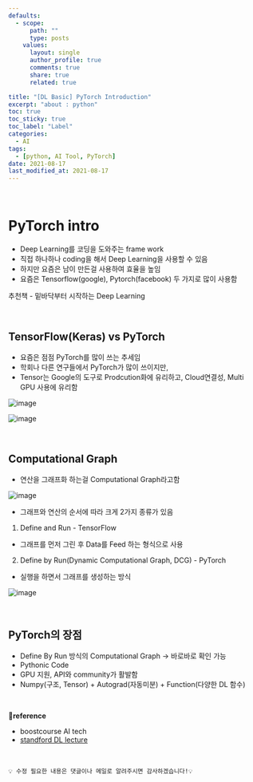 ```yaml
---
defaults:
  - scope:
      path: ""
      type: posts
    values:
      layout: single
      author_profile: true
      comments: true
      share: true
      related: true

title: "[DL Basic] PyTorch Introduction"
excerpt: "about : python"
toc: true
toc_sticky: true
toc_label: "Label"
categories:
  - AI
tags:
  - [python, AI Tool, PyTorch]
date: 2021-08-17
last_modified_at: 2021-08-17
---
```


<br>

# PyTorch intro

- Deep Learning를 코딩을 도와주는 frame work
- 직접 하나하나 coding을 해서 Deep Learning을 사용할 수 있음
- 하지만 요즘은 남이 만든걸 사용하여 효율을 높임
- 요즘은 Tensorflow(google), Pytorch(facebook) 두 가지로 많이 사용함


추천책 - 밑바닥부터 시작하는 Deep Learning

<br>

## TensorFlow(Keras) vs PyTorch

- 요즘은 점점 PyTorch를 많이 쓰는 추세임
- 학회나 다른 연구들에서 PyTorch가 많이 쓰이지만,
- Tensor는 Google의 도구로 Prodcution화에 유리하고, Cloud연결성, Multi GPU 사용에 유리함

![image](https://user-images.githubusercontent.com/77658029/129648538-e474971c-8d2c-406d-b9f1-2f88e69d9e7c.png)

![image](https://user-images.githubusercontent.com/77658029/129647676-ece5ffc7-35c4-47eb-a8c6-0174a1d3fcc2.png)



<br>

## Computational Graph

- 연산을 그래프화 하는걸 Computational Graph라고함

![image](https://user-images.githubusercontent.com/77658029/129647897-001da84a-8cd5-4db6-b4c3-6f660eff86e0.png)

- 그래프와 연산의 순서에 따라 크게 2가지 종류가 있음

1. Define and Run - TensorFlow
- 그래프를 먼저 그린 후 Data를 Feed 하는 형식으로 사용

2. Define by Run(Dynamic Computational Graph, DCG) - PyTorch
- 실행을 하면서 그래프를 생성하는 방식

![image](https://user-images.githubusercontent.com/77658029/129648216-48d82a89-533a-49ce-bc0a-4335f8cc1e7c.png)


<br>

## PyTorch의 장점

- Define By Run 방식의 Computational Graph → 바로바로 확인 가능
- Pythonic Code
- GPU 지원, API와 community가 활발함
- Numpy(구조, Tensor) + Autograd(자동미분) + Function(다양한 DL 함수)


<br>

**📌reference**
- boostcourse AI tech
- [standford DL lecture](http://cs231n.stanford.edu/slides/2017/cs231n_2017_lecture8.pdf)

<br>

```
💡 수정 필요한 내용은 댓글이나 메일로 알려주시면 감사하겠습니다!💡 
```
